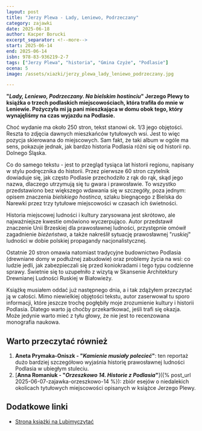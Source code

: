 ```yaml
---
layout: post
title: "Jerzy Plewa - Lady, Leniewo, Podrzeczany"
category: zajawki
date: 2025-06-18
author: Kacper Borucki
excerpt_separator: <!--more-->
start: 2025-06-14
end: 2025-06-14
isbn: 978-83-936219-2-7
tags: ["Jerzy Plewa", "historia", "Gmina Czyże", "Podlasie"]
ocena: 5
image: /assets/xiazki/jerzy_plewa_lady_leniewo_podrzeczany.jpg

---
```


**"*Lady, Leniewo, Podrzeczany. Na bielskim hostinciu*" Jerzego Plewy to książka o trzech podlaskich miejscowościach, która trafiła do mnie w Leniewie. Pożyczyła mi ją pani mieszkająca w domu obok tego, który wynajęliśmy na czas wyjazdu na Podlasie.**

<!--more-->

Choć wydanie ma około 250 stron, tekst stanowi ok. 1/3 jego objętości. Reszta to zdjęcia dawnych mieszkańców tytułowych wsi. Jest to więc pozycja skierowana do miejscowych. Sam fakt, że taki album w ogóle ma sens, pokazuje jednak, jak bardzo historia Podlasia różni się od historii np. Dolnego Śląska.

Co do samego tekstu - jest to przegląd tysiąca lat historii regionu, napisany w stylu podręcznika do historii. Przez pierwsze 60 stron czytelnik dowiaduje się, jak często Podlasie przechodziło z rąk do rąk, skąd jego nazwa, dlaczego utrzymują się tu gwara i prawosławie. To wszystko przedstawiono bez większego wdawania się w szczegóły, poza jednym: opisem znaczenia *bielskiego hostinca*, szlaku biegnącego z Bielska do Narewki przez trzy tytułowe miejscowości w czasach ich świetności.

Historia miejscowej ludności i kultury zarysowana jest skrótowo, ale najważniejsze kwestie omówiono wyczerpująco. Autor przedstawił znaczenie Unii Brzeskiej dla prawosławnej ludności, przystępnie omówił zagadnienie *bieżeństwa*, a także nakreślił sytuację prawosławnej "*ruskiej*" ludności w dobie polskiej propagandy nacjonalistycznej.

Ostatnie 20 stron omawia natomiast tradycyjne budownictwo Podlasia (drewniane domy w podłużnej zabudowie) oraz problemy życia na wsi: co ludzie jedli, jak zabezpieczali się przed koniokradami i tego typu codzienne sprawy. Świetnie się to uzupełniło z wizytą w Skansenie Architektury Drewnianej Ludności Ruskiej w Białowieży.

Książkę musiałem oddać już następnego dnia, a i tak zdążyłem przeczytać ją w całości. Mimo niewielkiej objętości tekstu, autor zaserwował tu sporo informacji, które jeszcze trochę pogłębiły moje zrozumienie kultury i historii Podlasia. Dlatego warto ją choćby przekartkować, jeśli trafi się okazja. Może jedynie warto mieć z tyłu głowy, że nie jest to recenzowana monografia naukowa.

## Warto przeczytać również

1. **Aneta Prymaka-Oniszk - "*Kamienie musiały polecieć*"**: ten reportaż dużo bardziej szczegółowo wyjaśnia historię prawosławnej ludności Podlasia w ubiegłym stuleciu.
2. [**Anna Romaniuk - "*Orzeszkowo 14. Historie z Podlasia*"**]({% post_url 2025-06-07-zajawka-orzeszkowo-14 %}): zbiór esejów o niedalekich okolicach tytułowych miejscowości opisanych w książce Jerzego Plewy.

## Dodatkowe linki

- [Strona książki na Lubimyczytać](https://lubimyczytac.pl/ksiazka/5064026/lady-leniewo-podrzeczany-na-bielskim-hostincu)
